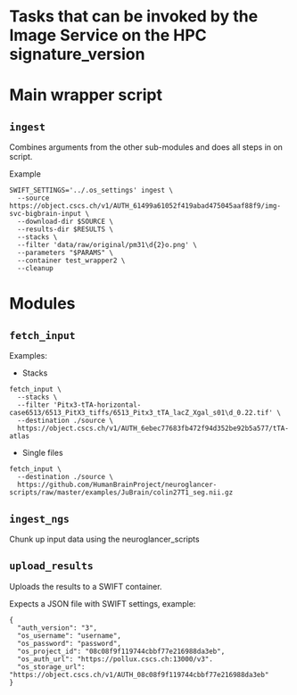 # Tasks that can be invoked by the Image Service on the HPC signature_version

# Main wrapper script

## `ingest`

Combines arguments from the other sub-modules and does all steps  in on script.

Example

```
SWIFT_SETTINGS='../.os_settings' ingest \
  --source https://object.cscs.ch/v1/AUTH_61499a61052f419abad475045aaf88f9/img-svc-bigbrain-input \
  --download-dir $SOURCE \
  --results-dir $RESULTS \
  --stacks \
  --filter 'data/raw/original/pm31\d{2}o.png' \
  --parameters "$PARAMS" \
  --container test_wrapper2 \
  --cleanup
```


# Modules

## `fetch_input`

  Examples:

  * Stacks

  ```
  fetch_input \
    --stacks \
    --filter 'Pitx3-tTA-horizontal-case6513/6513_PitX3_tiffs/6513_Pitx3_tTA_lacZ_Xgal_s01\d_0.22.tif' \
    --destination ./source \
    https://object.cscs.ch/v1/AUTH_6ebec77683fb472f94d352be92b5a577/tTA-atlas
  ```

  * Single files

  ```
  fetch_input \
    --destination ./source \
    https://github.com/HumanBrainProject/neuroglancer-scripts/raw/master/examples/JuBrain/colin27T1_seg.nii.gz
  ```


## `ingest_ngs`

Chunk up input data using the neuroglancer_scripts



## `upload_results`

Uploads the results to a SWIFT container.

Expects a JSON file with SWIFT settings, example:

```
{
  "auth_version": "3",
  "os_username": "username",
  "os_password": "password",
  "os_project_id": "08c08f9f119744cbbf77e216988da3eb",
  "os_auth_url": "https://pollux.cscs.ch:13000/v3".
  "os_storage_url": "https://object.cscs.ch/v1/AUTH_08c08f9f119744cbbf77e216988da3eb"
}
```
